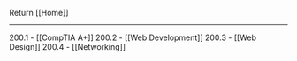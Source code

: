 Return [[Home]]
***
200.1 - [[CompTIA A+]]
200.2 - [[Web Development]]
200.3 - [[Web Design]]
200.4 - [[Networking]]
